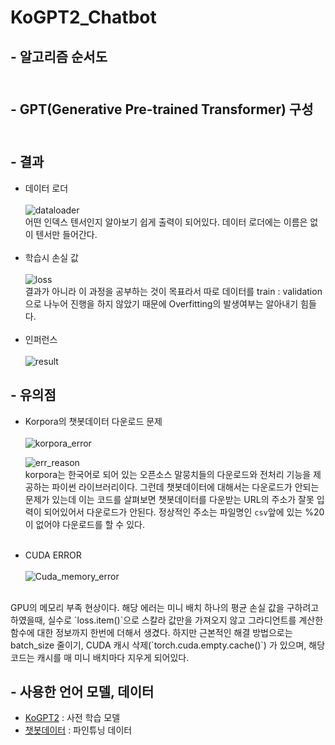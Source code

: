 # KoGPT2_Chatbot

## - 알고리즘 순서도<br><br>


## - GPT(Generative Pre-trained Transformer) 구성<br><br>


## - 결과
 + 데이터 로더<br><br>
![dataloader](https://user-images.githubusercontent.com/86700191/166405695-ef706aee-5304-4799-85d4-ca397eef806e.PNG) <br>
어떤 인덱스 텐서인지 알아보기 쉽게 출력이 되어있다. 데이터 로더에는 이름은 없이 텐서만 들어간다.
<br><br>
 + 학습시 손실 값<br><br>
![loss](https://user-images.githubusercontent.com/86700191/166406370-fa059d78-4a83-4707-b6f4-9ed4a14fb5be.PNG) <br>
결과가 아니라 이 과정을 공부하는 것이 목표라서 따로 데이터를 train : validation 으로 나누어 진행을 하지 않았기 때문에 Overfitting의 발생여부는 알아내기 힘들다.
<br><br>
 + 인퍼런스<br><br>
![result](https://user-images.githubusercontent.com/86700191/166405697-1bee4e1a-becb-497b-846b-41cf5c133ff8.PNG)
 

##  - 유의점
 + Korpora의 챗봇데이터 다운로드 문제<br><br>
    ![korpora_error](https://user-images.githubusercontent.com/86700191/165803432-fdb1e60f-2108-47cc-97bd-2208b3ac334d.PNG)

    ![err_reason](https://user-images.githubusercontent.com/86700191/165803441-3c78cfbe-d1e7-452d-a4f1-91fb460c0c8b.PNG)
    <br>
    korpora는 한국어로 되어 있는 오픈소스 말뭉치들의 다운로드와 전처리 기능을 제공하는 파이썬 라이브러리이다. 그런데 챗봇데이터에 대해서는 다운로드가 안되는 문제가 있는데
    이는 코드를 살펴보면 챗봇데이터를 다운받는 URL의 주소가 잘못 입력이 되어있어서 다운로드가 안된다. 정상적인 주소는 파일명인 `csv`앞에 있는 %20이 없어야 다운로드를 할 수 있다.<br><br>
 + CUDA ERROR<br><br>
![Cuda_memory_error](https://user-images.githubusercontent.com/86700191/166225313-44cbcef2-1b35-44c7-9524-f395b6583b46.PNG)
<br>
GPU의 메모리 부족 현상이다. 해당 에러는 미니 배치 하나의 평균 손실 값을 구하려고 하였을때, 실수로 `loss.item()`으로 스칼라 값만을 가져오지 않고 그라디언트를 계산한 함수에
대한 정보까지 한번에 더해서 생겼다. 하지만 근본적인 해결 방법으로는 batch_size 줄이기, CUDA 캐시 삭제(`torch.cuda.empty.cache()`) 가 있으며, 해당 코드는 캐시를 매 미니 배치마다 지우게 되어있다.


## - 사용한 언어 모델, 데이터
- [KoGPT2](https://github.com/SKT-AI/KoGPT2) : 사전 학습 모델
- [챗봇데이터](https://github.com/songys/Chatbot_data) : 파인튜닝 데이터

